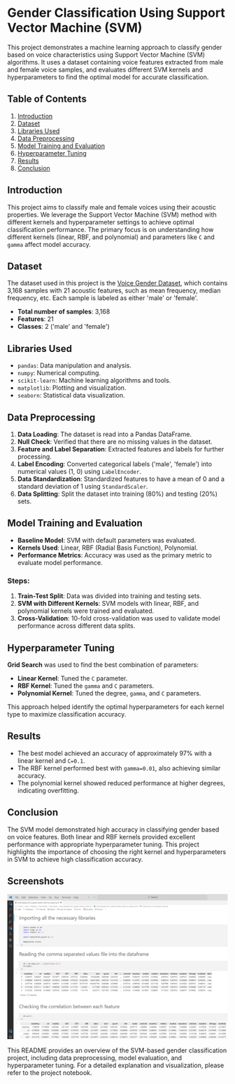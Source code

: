 # Gender Classification Using Support Vector Machine (SVM)

This project demonstrates a machine learning approach to classify gender based on voice characteristics using Support Vector Machine (SVM) algorithms. It uses a dataset containing voice features extracted from male and female voice samples, and evaluates different SVM kernels and hyperparameters to find the optimal model for accurate classification.

## Table of Contents

1. [Introduction](#introduction)
2. [Dataset](#dataset)
3. [Libraries Used](#libraries-used)
4. [Data Preprocessing](#data-preprocessing)
5. [Model Training and Evaluation](#model-training-and-evaluation)
6. [Hyperparameter Tuning](#hyperparameter-tuning)
7. [Results](#results)
8. [Conclusion](#conclusion)


## Introduction

This project aims to classify male and female voices using their acoustic properties. We leverage the Support Vector Machine (SVM) method with different kernels and hyperparameter settings to achieve optimal classification performance. The primary focus is on understanding how different kernels (linear, RBF, and polynomial) and parameters like `C` and `gamma` affect model accuracy.

## Dataset

The dataset used in this project is the [Voice Gender Dataset](https://archive.ics.uci.edu/ml/datasets/gender+recognition+by+voice), which contains 3,168 samples with 21 acoustic features, such as mean frequency, median frequency, etc. Each sample is labeled as either 'male' or 'female'.

- **Total number of samples**: 3,168
- **Features**: 21
- **Classes**: 2 ('male' and 'female')

## Libraries Used

- `pandas`: Data manipulation and analysis.
- `numpy`: Numerical computing.
- `scikit-learn`: Machine learning algorithms and tools.
- `matplotlib`: Plotting and visualization.
- `seaborn`: Statistical data visualization.

## Data Preprocessing

1. **Data Loading**: The dataset is read into a Pandas DataFrame.
2. **Null Check**: Verified that there are no missing values in the dataset.
3. **Feature and Label Separation**: Extracted features and labels for further processing.
4. **Label Encoding**: Converted categorical labels ('male', 'female') into numerical values (1, 0) using `LabelEncoder`.
5. **Data Standardization**: Standardized features to have a mean of 0 and a standard deviation of 1 using `StandardScaler`.
6. **Data Splitting**: Split the dataset into training (80%) and testing (20%) sets.

## Model Training and Evaluation

- **Baseline Model**: SVM with default parameters was evaluated.
- **Kernels Used**: Linear, RBF (Radial Basis Function), Polynomial.
- **Performance Metrics**: Accuracy was used as the primary metric to evaluate model performance.

### Steps:

1. **Train-Test Split**: Data was divided into training and testing sets.
2. **SVM with Different Kernels**: SVM models with linear, RBF, and polynomial kernels were trained and evaluated.
3. **Cross-Validation**: 10-fold cross-validation was used to validate model performance across different data splits.

## Hyperparameter Tuning

**Grid Search** was used to find the best combination of parameters:

- **Linear Kernel**: Tuned the `C` parameter.
- **RBF Kernel**: Tuned the `gamma` and `C` parameters.
- **Polynomial Kernel**: Tuned the degree, `gamma`, and `C` parameters.

This approach helped identify the optimal hyperparameters for each kernel type to maximize classification accuracy.

## Results

- The best model achieved an accuracy of approximately 97% with a linear kernel and `C=0.1`.
- The RBF kernel performed best with `gamma=0.01`, also achieving similar accuracy.
- The polynomial kernel showed reduced performance at higher degrees, indicating overfitting.

## Conclusion

The SVM model demonstrated high accuracy in classifying gender based on voice features. Both linear and RBF kernels provided excellent performance with appropriate hyperparameter tuning. This project highlights the importance of choosing the right kernel and hyperparameters in SVM to achieve high classification accuracy.
## Screenshots
![Code Screenshots](Screenshots/Screenshot1.png)



This README provides an overview of the SVM-based gender classification project, including data preprocessing, model evaluation, and hyperparameter tuning. For a detailed explanation and visualization, please refer to the project notebook.

